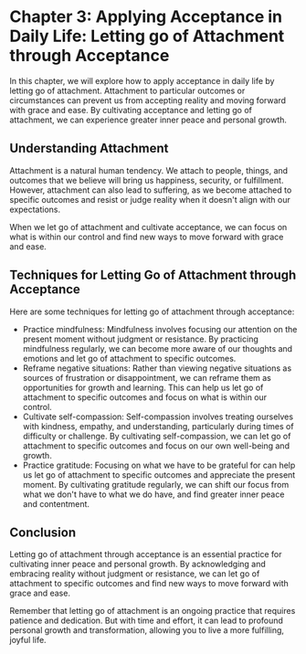 Chapter 3: Applying Acceptance in Daily Life: Letting go of Attachment through Acceptance
=========================================================================================

In this chapter, we will explore how to apply acceptance in daily life by letting go of attachment. Attachment to particular outcomes or circumstances can prevent us from accepting reality and moving forward with grace and ease. By cultivating acceptance and letting go of attachment, we can experience greater inner peace and personal growth.

Understanding Attachment
------------------------

Attachment is a natural human tendency. We attach to people, things, and outcomes that we believe will bring us happiness, security, or fulfillment. However, attachment can also lead to suffering, as we become attached to specific outcomes and resist or judge reality when it doesn't align with our expectations.

When we let go of attachment and cultivate acceptance, we can focus on what is within our control and find new ways to move forward with grace and ease.

Techniques for Letting Go of Attachment through Acceptance
----------------------------------------------------------

Here are some techniques for letting go of attachment through acceptance:

* Practice mindfulness: Mindfulness involves focusing our attention on the present moment without judgment or resistance. By practicing mindfulness regularly, we can become more aware of our thoughts and emotions and let go of attachment to specific outcomes.
* Reframe negative situations: Rather than viewing negative situations as sources of frustration or disappointment, we can reframe them as opportunities for growth and learning. This can help us let go of attachment to specific outcomes and focus on what is within our control.
* Cultivate self-compassion: Self-compassion involves treating ourselves with kindness, empathy, and understanding, particularly during times of difficulty or challenge. By cultivating self-compassion, we can let go of attachment to specific outcomes and focus on our own well-being and growth.
* Practice gratitude: Focusing on what we have to be grateful for can help us let go of attachment to specific outcomes and appreciate the present moment. By cultivating gratitude regularly, we can shift our focus from what we don't have to what we do have, and find greater inner peace and contentment.

Conclusion
----------

Letting go of attachment through acceptance is an essential practice for cultivating inner peace and personal growth. By acknowledging and embracing reality without judgment or resistance, we can let go of attachment to specific outcomes and find new ways to move forward with grace and ease.

Remember that letting go of attachment is an ongoing practice that requires patience and dedication. But with time and effort, it can lead to profound personal growth and transformation, allowing you to live a more fulfilling, joyful life.


